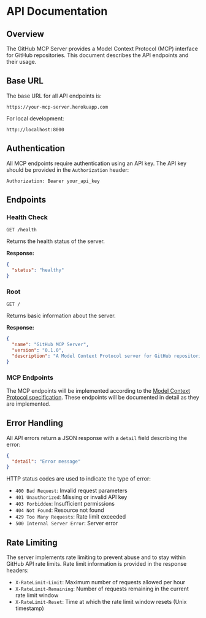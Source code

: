 # API Documentation

## Overview

The GitHub MCP Server provides a Model Context Protocol (MCP) interface for GitHub repositories. This document describes the API endpoints and their usage.

## Base URL

The base URL for all API endpoints is:

```
https://your-mcp-server.herokuapp.com
```

For local development:

```
http://localhost:8000
```

## Authentication

All MCP endpoints require authentication using an API key. The API key should be provided in the `Authorization` header:

```
Authorization: Bearer your_api_key
```

## Endpoints

### Health Check

```
GET /health
```

Returns the health status of the server.

**Response:**

```json
{
  "status": "healthy"
}
```

### Root

```
GET /
```

Returns basic information about the server.

**Response:**

```json
{
  "name": "GitHub MCP Server",
  "version": "0.1.0",
  "description": "A Model Context Protocol server for GitHub repositories"
}
```

### MCP Endpoints

The MCP endpoints will be implemented according to the [Model Context Protocol specification](https://github.com/modelcontextprotocol/mcp). These endpoints will be documented in detail as they are implemented.

## Error Handling

All API errors return a JSON response with a `detail` field describing the error:

```json
{
  "detail": "Error message"
}
```

HTTP status codes are used to indicate the type of error:

- `400 Bad Request`: Invalid request parameters
- `401 Unauthorized`: Missing or invalid API key
- `403 Forbidden`: Insufficient permissions
- `404 Not Found`: Resource not found
- `429 Too Many Requests`: Rate limit exceeded
- `500 Internal Server Error`: Server error

## Rate Limiting

The server implements rate limiting to prevent abuse and to stay within GitHub API rate limits. Rate limit information is provided in the response headers:

- `X-RateLimit-Limit`: Maximum number of requests allowed per hour
- `X-RateLimit-Remaining`: Number of requests remaining in the current rate limit window
- `X-RateLimit-Reset`: Time at which the rate limit window resets (Unix timestamp) 